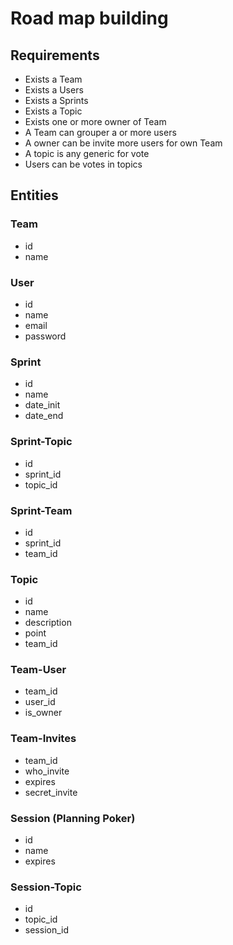 # Road map building

## Requirements

- Exists a Team
- Exists a Users
- Exists a Sprints
- Exists a Topic
- Exists one or more owner of Team
- A Team can grouper a or more users
- A owner can be invite more users for own Team
- A topic is any generic for vote
- Users can be votes in topics

## Entities

### Team

- id
- name

### User

- id
- name
- email
- password

### Sprint

- id
- name
- date_init
- date_end

### Sprint-Topic

- id
- sprint_id
- topic_id

### Sprint-Team

- id
- sprint_id
- team_id

### Topic

- id
- name
- description
- point
- team_id

### Team-User

- team_id
- user_id
- is_owner

### Team-Invites

- team_id
- who_invite
- expires
- secret_invite

### Session (Planning Poker)

- id
- name
- expires

### Session-Topic

- id
- topic_id
- session_id
